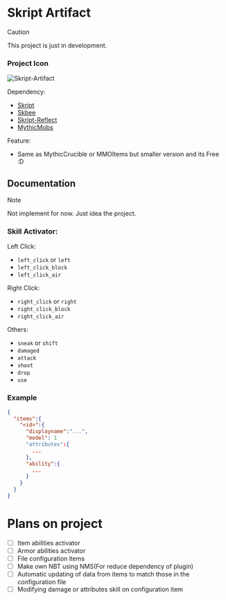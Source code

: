 # Skript Artifact

> [!CAUTION]
> This project is just in development.

### Project Icon
![Skript-Artifact](https://i.imgur.com/4HjhL4g.png)

Dependency:
- [Skript](https://github.com/SkriptLang/Skript)
- [Skbee](https://github.com/ShaneBeee/SkBee)
- [Skript-Reflect](https://github.com/SkriptLang/skript-reflect)
- [MythicMobs](https://mythiccraft.io/index.php)

Feature:
- Same as MythicCrucible or MMOItems but smaller version and its Free :D

## Documentation
> [!NOTE]
> Not implement for now. Just idea the project.

### Skill Activator:
Left Click:
- `left_click` or  `left`
- `left_click_block`
- `left_click_air`

Right Click:
- `right_click` or `right`
- `right_click_block`
- `right_click_air`

Others:
- `sneak` or `shift`
- `damaged`
- `attack`
- `shoot`
- `drop`
- `use`

### Example
```json
{
  "items":{
    "<id>":{
      "displayname":"...",
      "model": 1
      "attributes":{
        ...
      },
      "ability":{
        ...
      }
    }
  }
}
```


# Plans on project
- [ ] Item abilities activator
- [ ] Armor abilities activator
- [ ] File configuration items
- [ ] Make own NBT using NMS(For reduce dependency of plugin)
- [ ] Automatic updating of data from items to match those in the configuration file
- [ ] Modifying damage or attributes skill on configuration item